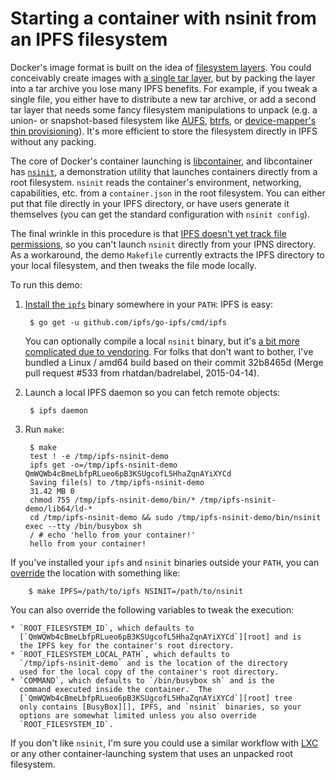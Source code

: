 # Starting a container with nsinit from an IPFS filesystem

Docker's image format is built on the idea of [filesystem
layers][layers].  You could conceivably create images with [a single
tar layer][layer-changeset], but by packing the layer into a tar
archive you lose many IPFS benefits.  For example, if you tweak a
single file, you either have to distribute a new tar archive, or add a
second tar layer that needs some fancy filesystem manipulations to
unpack (e.g. a union- or snapshot-based filesystem like [AUFS][],
[btrfs][], or [device-mapper's thin provisioning][thin-provisioning]).
It's more efficient to store the filesystem directly in IPFS without
any packing.

The core of Docker's container launching is [libcontainer][], and
libcontainer has [`nsinit`][nsinit], a demonstration utility that
launches containers directly from a root filesystem.  `nsinit` reads
the container's environment, networking, capabilities, etc. from a
`container.json` in the root filesystem.  You can either put that file
directly in your IPFS directory, or have users generate it themselves
(you can get the standard configuration with `nsinit config`).

The final wrinkle in this procedure is that [IPFS doesn't yet track
file permissions][no-exec], so you can't launch `nsinit` directly from
your IPNS directory.  As a workaround, the demo `Makefile` currently
extracts the IPFS directory to your local filesystem, and then tweaks
the file mode locally.

To run this demo:

1. [Install the `ipfs`][install-ipfs] binary somewhere in your `PATH`:
   IPFS is easy:

        $ go get -u github.com/ipfs/go-ipfs/cmd/ipfs

   You can optionally compile a local `nsinit` binary, but it's [a bit
   more complicated due to vendoring][libcontainer-vendoring].  For
   folks that don't want to bother, I've bundled a Linux / amd64 build
   based on their commit 32b8465d (Merge pull request #533 from
   rhatdan/badrelabel, 2015-04-14).

2. Launch a local IPFS daemon so you can fetch remote objects:

        $ ipfs daemon

3. Run `make`:

        $ make
        test ! -e /tmp/ipfs-nsinit-demo
        ipfs get -o=/tmp/ipfs-nsinit-demo QmWQWb4cBmeLbfpRLueo6pB3KSUgcofL5HhaZqnAYiXYCd
        Saving file(s) to /tmp/ipfs-nsinit-demo
        31.42 MB 0
        chmod 755 /tmp/ipfs-nsinit-demo/bin/* /tmp/ipfs-nsinit-demo/lib64/ld-*
        cd /tmp/ipfs-nsinit-demo && sudo /tmp/ipfs-nsinit-demo/bin/nsinit exec --tty /bin/busybox sh
        / # echo 'hello from your container!'
        hello from your container!

  If you've installed your `ipfs` and `nsinit` binaries outside your
  `PATH`, you can [override][] the location with something like:

        $ make IPFS=/path/to/ipfs NSINIT=/path/to/nsinit

  You can also override the following variables to tweak the
  execution:

    * `ROOT_FILESYSTEM_ID`, which defaults to
      [`QmWQWb4cBmeLbfpRLueo6pB3KSUgcofL5HhaZqnAYiXYCd`][root] and is
      the IPFS key for the container's root directory.
    * `ROOT_FILESYSTEM_LOCAL_PATH`, which defaults to
      `/tmp/ipfs-nsinit-demo` and is the location of the directory
      used for the local copy of the container's root directory.
    * `COMMAND`, which defaults to `/bin/busybox sh` and is the
      command executed inside the container.  The
      [`QmWQWb4cBmeLbfpRLueo6pB3KSUgcofL5HhaZqnAYiXYCd`][root] tree
      only contains [BusyBox][], IPFS, and `nsinit` binaries, so your
      options are somewhat limited unless you also override
      `ROOT_FILESYSTEM_ID`.

If you don't like `nsinit`, I'm sure you could use a similar workflow
with [LXC][] or any other container-launching system that uses an
unpacked root filesystem.

[layers]: https://github.com/docker/docker/blob/master/image/spec/v1.md#terminology
[layer-changeset]: https://github.com/docker/docker/blob/master/image/spec/v1.md#creating-an-image-filesystem-changeset
[AUFS]: http://aufs.sourceforge.net/
[btrfs]: https://btrfs.wiki.kernel.org/index.php/Main_Page
[thin-provisioning]: https://www.kernel.org/doc/Documentation/device-mapper/thin-provisioning.txt
[libcontainer]: https://github.com/docker/libcontainer
[nsinit]: https://github.com/docker/libcontainer#nsinit
[no-exec]: https://github.com/ipfs/go-ipfs/issues/846
[install-ipfs]: https://github.com/ipfs/go-ipfs#install
[libcontainer-vendoring]: https://github.com/docker/libcontainer/issues/210
[override]: https://www.gnu.org/software/make/manual/html_node/Overriding.html
[root]: http://gateway.ipfs.io/ipfs/QmYRpzwXkSnCPPNL4b2gn5AFnyyMHFxhS9Nrbau5ycw92H
[BusyBox]: http://www.busybox.net/
[LXC]: https://linuxcontainers.org/
